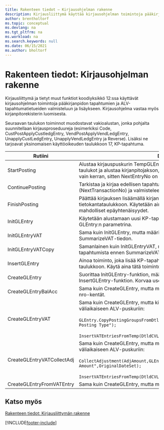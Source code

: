 ```yaml
---
title: Rakenteen tiedot – Kirjausohjelman rakenne
description: Kirjausliittymä käyttää kirjausohjelman toimintoja pääkirjanpidon tapahtumien ja ALV-tapahtumatietueiden valmisteluun ja lisäykseen.
author: brentholtorf
ms.topic: conceptual
ms.devlang: na
ms.tgt_pltfrm: na
ms.workload: na
ms.search.keywords: null
ms.date: 06/15/2021
ms.author: bholtorf
---
```

# Rakenteen tiedot: Kirjausohjelman rakenne
Kirjausliittymä ja tietyt muut funktiot koodiyksikkö 12:ssa käyttävät kirjausohjelman toimintoja pääkirjanpidon tapahtumien ja ALV-tapahtumatietueiden valmisteluun ja lisäykseen. Kirjausohjelma vastaa myös kirjanpitorekisterin luomisesta.  
  
 Seuraavan taulukon toiminnot muodostavat vakioalustan, jonka pohjalta suunnitellaan kirjausproseduureja (esimerkiksi Code, CustPostApplyCustledgEntry, VendPostApplyVendLedgEntry, UnapplyCustLedgEntry, UnapplyVendLedgEntry ja Reverse). Lisäksi ne tarjoavat yksinomaisen käyttöoikeuden taulukkoon 17, KP-tapahtuma.  
  
|Rutiini|Description|  
|-------------|---------------------------------------|  
|StartPosting|Alustaa kirjauspuskurin TempGLEntryBuf, lukitsee G/L Entry- ja VAT Entry -taulukot ja alustaa kirjanpitojakson, KP-rekisterin ja vaihtokurssin. Tulisi kutsua vain kerran, sitten NextEntryNo on 0.|  
|ContinuePosting|Tarkistaa ja kirjaa edellisen tapahtuman lisäysksen ei-realisoitununeen ALV:n (NextTransactionNo) ja valmistelee seuraavan rivin kirjauksen.|  
|FinishPosting|Päättää kirjauksen lisäämällä kirjanpitotapahtumat väliaikaisesta puskurista tietokantataulukkoon. Käytetään aina StartPosting-rutiinin kanssa. Tarkistaa mahdolliset epäyhtenäisyydet.|  
|InitGLEntry|Käytetään alustamaan uusi KP-tapahtuma yleisen päiväkirjan riville. Palauttaa GLEntry:n parametrina.|  
|InitGLEntryVAT|Sama kuin InitGLEntry, mutta määrittää myös vastatilin numeron ja SummarizeVAT-tiedon.|  
|InitGLEntryVATCopy|Samanlainen kuin InitGLEntryVAT, mutta myös kopioi kirjausryhmien tiedot ALV-tapahtumista ennen SummarizeVAT-toimintoa.|  
|InsertGLEntry|Ainoa toiminto, joka lisää KP-tapahtuman yleiseen TempGLEntryBuf-taulukkoon. Käytä aina tätä toimintoa lisäämiseen.|  
|CreateGLEntry|Suorittaa InitGLEntry-funktion, määrittää lisävaluutan summan ja sitten suorittaa InsertGLEntry-funktion. Korvaa useita koodirivejä yhdellä funktiokutsulla.|  
|CreateGLEntryBalAcc|Sama kuin CreateGLEntry, mutta myös määrittää Vastatilin tyyppi- ja Vastatilin nro-kentät.|  
|CreateGLEntryVAT|Sama kuin CreateGLEntry, mutta kirjausryhmien lisäkäsittely ja tallennus väliaikaiseen ALV-puskuriin:<br /><br /> `GLEntry.CopyPostingGroupsFromDtldCVBuf(DtldCVLedgEntryBuf,GenJnlLine."Gen. Posting Type");`<br /><br /> `InsertVATEntriesFromTemp(DtldCVLedgEntryBuf,GLEntry);`|  
|CreateGLEntryVATCollectAdj|Sama kuin CreateGLEntry, mutta muutosten lisäkokoelmalla ja tallennus väliaikaiseen ALV-puskuriin:<br /><br /> `CollectAdjustment(AdjAmount,GLEntry.Amount,GLEntry."Additional-Currency Amount",OriginalDateSet);`<br /><br /> `InsertVATEntriesFromTemp(DtldCVLedgEntryBuf,GLEntry);`|  
|CreateGLEntryFromVATEntry|Sama kuin CreateGLEntry, mutta myös kopioi kirjausryhmät ALV-tapahtumasta.|  
  
## Katso myös  
 [Rakenteen tiedot: Kirjausliittymän rakenne](design-details-posting-interface-structure.md)

[!INCLUDE[footer-include](includes/footer-banner.md)]